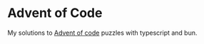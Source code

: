 # Advent of Code

My solutions to [Advent of code](adventofcode.com) puzzles with typescript and bun.

